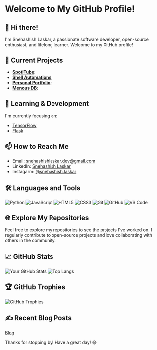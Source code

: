 # Welcome to My GitHub Profile!

## 👋 Hi there!
I'm Snehashish Laskar, a passionate software developer, open-source enthusiast, and lifelong learner. Welcome to my GitHub profile!

## 🔭 Current Projects
- **[SpotiTube](https://github.com/snehashish090/SpotiTube)**:
-  **[Shell Automations](https://github.com/snehashish090/automation)**:
- **[Personal Portfolio](https://github.com/snehashish090/Portfolio)**: 
- **[Menous DB](https://github.com/MenousTech/Menous-DB)**: 

## 🌱 Learning & Development
I'm currently focusing on:
- [TensorFlow](https://www.tensorflow.org)
- [Flask](https://link-to-resource.com](https://flask.palletsprojects.com/en/3.0.x/))

## 📫 How to Reach Me
- Email: [snehashishlaskar.dev@gmail.com](mailto:snehashishlaskar.dev@gmail.com)
- LinkedIn: [Snehashish Laskar](https://linkedin.com/in/yourprofile](https://www.linkedin.com/in/snehashish-laskar-70980428b/))
- Instagarm: [@snehashish.laskar](https://www.instagram.com/snehashish.laskar/)

## 🛠️ Languages and Tools
![Python](https://img.shields.io/badge/-Python-3776AB?logo=python&logoColor=white&style=flat)
![JavaScript](https://img.shields.io/badge/-JavaScript-F7DF1E?logo=javascript&logoColor=black&style=flat)
![HTML5](https://img.shields.io/badge/-HTML5-E34F26?logo=html5&logoColor=white&style=flat)
![CSS3](https://img.shields.io/badge/-CSS3-1572B6?logo=css3&logoColor=white&style=flat)
![Git](https://img.shields.io/badge/-Git-F05032?logo=git&logoColor=white&style=flat)
![GitHub](https://img.shields.io/badge/-GitHub-181717?logo=github&logoColor=white&style=flat)
![VS Code](https://img.shields.io/badge/-VS%20Code-007ACC?logo=visual-studio-code&logoColor=white&style=flat)

## 🌐 Explore My Repositories
Feel free to explore my repositories to see the projects I've worked on. I regularly contribute to open-source projects and love collaborating with others in the community.

## 📈 GitHub Stats
![Your GitHub Stats](https://github-readme-stats.vercel.app/api?username=snehashish090&show_icons=true&theme=radical)
![Top Langs](https://github-readme-stats.vercel.app/api/top-langs/?username=snehashish090&layout=compact&theme=radical)

## 🏆 GitHub Trophies
![GitHub Trophies](https://github-profile-trophy.vercel.app/?username=snehashish090&theme=radical)

## ✍️ Recent Blog Posts
[Blog](https://snehashish.com/blog)

Thanks for stopping by! Have a great day! 😄
